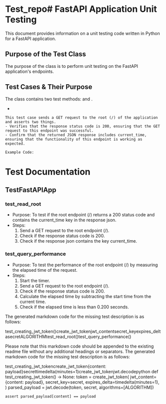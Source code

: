 # Test_repo# FastAPI Application Unit Testing

This document provides information on a unit testing code written in Python for a FastAPI application.

## Purpose of the Test Class

The purpose of the  class is to perform unit testing on the FastAPI application's endpoints.

## Test Cases & Their Purpose

The  class contains two test methods:  and .

-

    This test case sends a GET request to the root (/) of the application and asserts two things.
    - Verifies that the response status code is 200, ensuring that the GET request to this endpoint was successful.
    - Confirm that the returned JSON response includes current_time, ensuring that the functionality of this endpoint is working as expected.

    Example Code:

# Test Documentation

## TestFastAPIApp

### test_read_root
- Purpose: To test if the root endpoint (/) returns a 200 status code and contains the current_time key in the response json.
- Steps:
  1. Send a GET request to the root endpoint (/).
  2. Check if the response status code is 200.
  3. Check if the response json contains the key current_time.

### test_query_performance
- Purpose: To test the performance of the root endpoint (/) by measuring the elapsed time of the request.
- Steps:
  1. Start the timer.
  2. Send a GET request to the root endpoint (/).
  3. Check if the response status code is 200.
  4. Calculate the elapsed time by subtracting the start time from the current time.
  5. Check if the elapsed time is less than 0.200 seconds.

The generated markdown code for the missing test description is as follows:

test_creating_jwt_token()create_jwt_tokenjwt_contentsecret_keyexpires_deltasecretALGORITHMtest_read_root()test_query_performance()

Please note that this markdown code should be appended to the existing readme file without any additional headings or separators.
The generated markdown code for the missing test description is as follows:

test_creating_jwt_tokencreate_jwt_token{content: payload}secrettimedelta(minutes=1)create_jwt_tokenjwt.decodepython
def test_creating_jwt_token() -> None:
    token = create_jwt_token(
        jwt_content={content: payload},
        secret_key=secret,
        expires_delta=timedelta(minutes=1),
    )
    parsed_payload = jwt.decode(token, secret, algorithms=[ALGORITHM])

    assert parsed_payload[content] == payload

